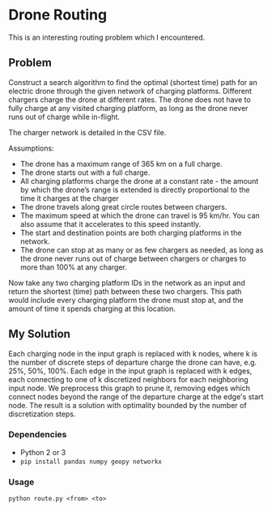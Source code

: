 # Drone Routing

This is an interesting routing problem which I encountered.

## Problem

Construct a search algorithm to find the optimal (shortest time) path for an electric drone through the given network of charging platforms. Different chargers charge the drone at different rates. The drone does not have to fully charge at any visited charging platform, as long as the drone never runs out of charge while in-flight.

The charger network is detailed in the CSV file.

Assumptions:

- The drone has a maximum range of 365 km on a full charge.
- The drone starts out with a full charge.
- All charging platforms charge the drone at a constant rate - the amount by which the drone’s range is
extended is directly proportional to the time it charges at the charger
- The drone travels along great circle routes between chargers.
- The maximum speed at which the drone can travel is 95 km/hr. You can also assume that it accelerates
to this speed instantly.
- The start and destination points are both charging platforms in the network.
- The drone can stop at as many or as few chargers as needed, as long as the drone never runs out of
charge between chargers or charges to more than 100% at any charger.

Now take any two charging platform IDs in the network as an input and return the shortest (time) path between these two chargers. This path would include every charging platform the drone must stop at, and the amount of time it spends charging at this location.

## My Solution

Each charging node in the input graph is replaced with k nodes, where k is
the number of discrete steps of departure charge the drone can have, e.g. 25%, 50%, 100%.
Each edge in the input graph is replaced with k edges, each connecting to one of k discretized
neighbors for each neighboring input node. We preprocess this graph to  prune it, removing
edges which connect nodes beyond the range of the departure charge at the edge's start
node. The result is a solution with optimality bounded by the number of discretization steps.

### Dependencies

- Python 2 or 3
- `pip install pandas numpy geopy networkx`

### Usage

```shell
python route.py <from> <to>
```
